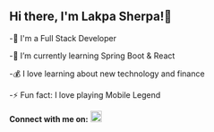 
## Hi there, I'm Lakpa Sherpa!👋

   -🔭 I'm a Full Stack Developer

   -🌱 I’m currently learning Spring Boot & React

   -💰 I love learning about new technology and finance

   -⚡ Fun fact: I love playing Mobile Legend

**Connect with me on:**
<a href="https://www.linkedin.com/in/lakpa-hyolmo" target="_blank"><img src="https://upload.wikimedia.org/wikipedia/commons/c/ca/LinkedIn_logo_initials.png" alt="LinkedIn Logo" width="20" height="20"/></a>
<!--
**LakpaSherpa123/LakpaSherpa123** is a ✨ _special_ ✨ repository because its `README.md` (this file) appears on your GitHub profile.

Here are some ideas to get you started:

- 🔭 I’m currently working on ...
- 🌱 I’m currently learning ...
- 👯 I’m looking to collaborate on ...
- 🤔 I’m looking for help with ...
- 💬 Ask me about ...
- 📫 How to reach me: ...
- 😄 Pronouns: ...
- ⚡ Fun fact: ...
-->
